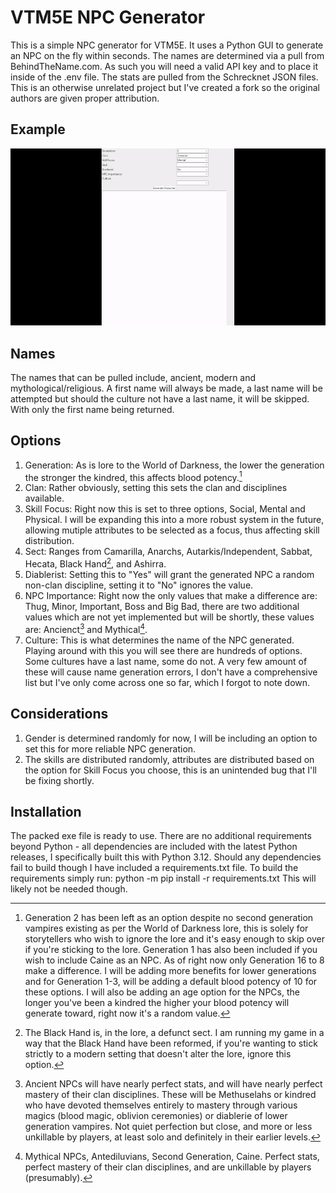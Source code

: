 # VTM5E NPC Generator

This is a simple NPC generator for VTM5E. It uses a Python GUI to generate an NPC on the fly within seconds.
The names are determined via a pull from BehindTheName.com. As such you will need a valid API key and to place it inside of the .env file.
The stats are pulled from the Schrecknet JSON files. This is an otherwise unrelated project but I've created a fork so the original authors are given proper attribution.

## Example

![](https://github.com/wdeltamyk/SchreckNet_NPCGen/blob/main/example/example.gif)

## Names

The names that can be pulled include, ancient, modern and mythological/religious.
A first name will always be made, a last name will be attempted but should the culture not have a last name, it will be skipped. With only the first name being returned.

## Options

1. Generation: As is lore to the World of Darkness, the lower the generation the stronger the kindred, this affects blood potency.[^1]
2. Clan: Rather obviously, setting this sets the clan and disciplines available.
3. Skill Focus: Right now this is set to three options, Social, Mental and Physical. I will be expanding this into a more robust system in the future, allowing mutiple attributes to be selected as a focus, thus affecting skill distribution.
4. Sect: Ranges from Camarilla, Anarchs, Autarkis/Independent, Sabbat, Hecata, Black Hand[^2], and Ashirra.
5. Diablerist: Setting this to "Yes" will grant the generated NPC a random non-clan discipline, setting it to "No" ignores the value.
6. NPC Importance: Right now the only values that make a difference are: Thug, Minor, Important, Boss and Big Bad, there are two additional values which are not yet implemented but will be shortly, these values are: Ancienct[^3] and Mythical[^4].
7. Culture: This is what determines the name of the NPC generated. Playing around with this you will see there are hundreds of options. Some cultures have a last name, some do not.
   A very few amount of these will cause name generation errors, I don't have a comprehensive list but I've only come across one so far, which I forgot to note down.

## Considerations

1. Gender is determined randomly for now, I will be including an option to set this for more reliable NPC generation.
2. The skills are distributed randomly, attributes are distributed based on the option for Skill Focus you choose, this is an unintended bug that I'll be fixing shortly.

[^1]: Generation 2 has been left as an option despite no second generation vampires existing as per the World of Darkness lore, this is solely for storytellers who wish to ignore the lore and it's easy enough to skip over if you're sticking to the lore. Generation 1 has also been included if you wish to include Caine as an NPC. As of right now only Generation 16 to 8 make a difference. I will be adding more benefits for lower generations and for Generation 1-3, will be adding a default blood potency of 10 for these options. I will also be adding an age option for the NPCs, the longer you've been a kindred the higher your blood potency will generate toward, right now it's a random value.
[^2]: The Black Hand is, in the lore, a defunct sect. I am running my game in a way that the Black Hand have been reformed, if you're wanting to stick strictly to a modern setting that doesn't alter the lore, ignore this option.
[^3]: Ancient NPCs will have nearly perfect stats, and will have nearly perfect mastery of their clan disciplines. These will be Methuselahs or kindred who have devoted themselves entirely to mastery through various magics (blood magic, oblivion ceremonies) or diablerie of lower generation vampires. Not quiet perfection but close, and more or less unkillable by players, at least solo and definitely in their earlier levels.
[^4]: Mythical NPCs, Antediluvians, Second Generation, Caine. Perfect stats, perfect mastery of their clan disciplines, and are unkillable by players (presumably).

## Installation

The packed exe file is ready to use.
There are no additional requirements beyond Python - all dependencies are included with the latest Python releases, I specifically built this with Python 3.12. Should any dependencies fail to build though I have included a requirements.txt file.
To build the requirements simply run: python -m pip install -r requirements.txt
This will likely not be needed though.
